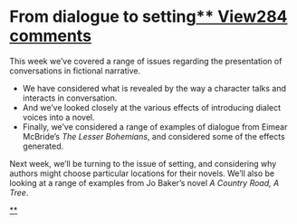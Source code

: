 # From dialogue to setting[** View284 comments](https://www.futurelearn.com/courses/how-to-read-a-novel/1/steps/225546#fl-comments)

This week we’ve covered a range of issues regarding the presentation of conversations in fictional narrative.

- We have considered what is revealed by the way a character talks and interacts in conversation.
- And we’ve looked closely at the various effects of introducing dialect voices into a novel.
- Finally, we’ve considered a range of examples of dialogue from Eimear McBride’s *The Lesser Bohemians*, and considered some of the effects generated.

Next week, we’ll be turning to the issue of setting, and considering why authors might choose particular locations for their novels. We’ll also be looking at a range of examples from Jo Baker’s novel *A Country Road, A Tree*.

[**](https://www.futurelearn.com/courses/how-to-read-a-novel/1/steps/225546#fl-comments)